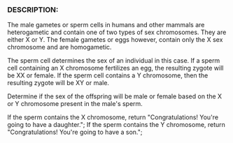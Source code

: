 ### DESCRIPTION:
The male gametes or sperm cells in humans and other mammals are heterogametic and contain one of two types of sex chromosomes. They are either X or Y. The female gametes or eggs however, contain only the X sex chromosome and are homogametic.

The sperm cell determines the sex of an individual in this case. If a sperm cell containing an X chromosome fertilizes an egg, the resulting zygote will be XX or female. If the sperm cell contains a Y chromosome, then the resulting zygote will be XY or male.

Determine if the sex of the offspring will be male or female based on the X or Y chromosome present in the male's sperm.

If the sperm contains the X chromosome, return "Congratulations! You're going to have a daughter."; If the sperm contains the Y chromosome, return "Congratulations! You're going to have a son.";